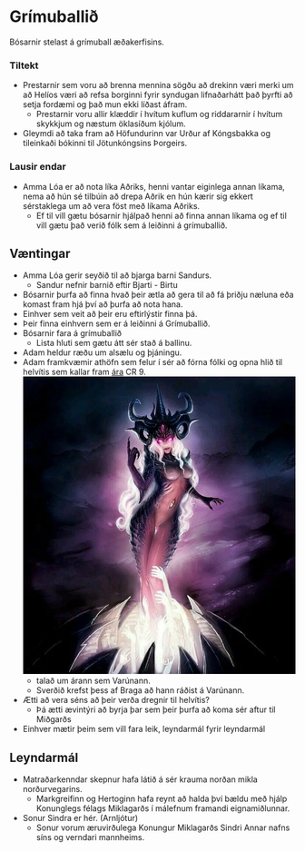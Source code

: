 # Grímuballið

Bósarnir stelast á grímuball æðakerfisins.

### Tiltekt
- Prestarnir sem voru að brenna mennina sögðu að drekinn væri merki um að 
  Helíos væri að refsa borginni fyrir syndugan lifnaðarhátt það þyrfti að setja
  fordæmi og það mun ekki líðast áfram.
  - Prestarnir voru allir klæddir í hvítum kuflum og riddararnir í hvítum 
    skykkjum og næstum öklasíðum kjólum.
- Gleymdi að taka fram að Höfundurinn var Urður af Kóngsbakka og tileinkaði 
  bókinni til Jötunkóngsins Þorgeirs.

### Lausir endar
- Amma Lóa er að nota líka Aðriks, henni vantar eiginlega annan líkama, nema að
  hún sé tilbúin að drepa Aðrik en hún kærir sig ekkert sérstaklega um að vera
  föst með líkama Aðriks.
  - Ef til vill gætu bósarnir hjálpað henni að finna annan líkama og ef til 
    vill gætu það verið fólk sem á leiðinni á grímuballið.

## Væntingar
- Amma Lóa gerir seyðið til að bjarga barni Sandurs.
  - Sandur nefnir barnið eftir Bjarti - Birtu
- Bósarnir þurfa að finna hvað þeir ætla að gera til að fá þriðju næluna eða
  komast fram hjá því að þurfa að nota hana.
- Einhver sem veit að þeir eru eftirlýstir finna þá.
- Þeir finna einhvern sem er á leiðinni á Grímuballið.
- Bósarnir fara á grímuballið
  - Lista hluti sem gætu átt sér stað á ballinu.
- Adam heldur ræðu um alsælu og þjáningu.
- Adam framkvæmir athöfn sem felur í sér að fórna fólki og opna hlið til 
  helvítis sem kallar fram [ára](
  https://www.dndbeyond.com/monsters/master-of-cruelties) CR 9. ![árinn](
  /resources/slaanesh.jpg)
  - talað um árann sem Varúnann.
  - Sverðið krefst þess af Braga að hann ráðist á Varúnann.
- Ætti að vera séns að þeir verða dregnir til helvítis?
  - Þá ætti ævintýri að byrja þar sem þeir þurfa að koma sér aftur til Miðgarðs
- Einhver mætir þeim sem vill fara leik, leyndarmál fyrir leyndarmál

## Leyndarmál
- Matraðarkenndar skepnur hafa látið á sér krauma norðan mikla norðurvegarins.
  - Markgreifinn og Hertoginn hafa reynt að halda því bældu með hjálp 
    Konunglegs félags Miklagarðs í málefnum framandi eignamiðlunnar.
- Sonur Sindra er hér. (Arnljótur)
  - Sonur vorum æruvirðulega Konungur Miklagarðs Sindri Annar nafns síns og 
    verndari mannheims.
  